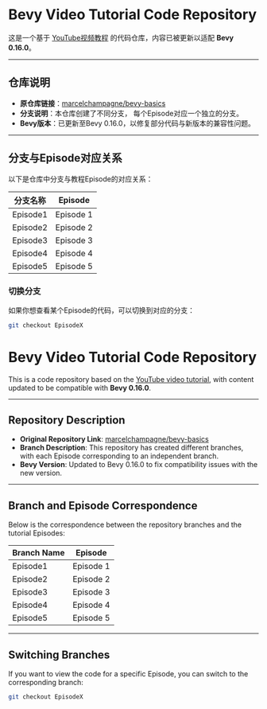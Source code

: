 # Bevy Video Tutorial Code Repository

这是一个基于 [YouTube视频教程](https://www.youtube.com/playlist?list=PL2wAo2qwCxGDp9fzBOTy_kpUTSwM1iWWd) 的代码仓库，内容已被更新以适配 **Bevy 0.16.0**。

---

## 仓库说明

- **原仓库链接**：[marcelchampagne/bevy-basics](https://github.com/marcelchampagne/bevy-basics)
- **分支说明**：本仓库创建了不同分支， 每个Episode对应一个独立的分支。
- **Bevy版本**：已更新至Bevy 0.16.0，以修复部分代码与新版本的兼容性问题。

---

## 分支与Episode对应关系

以下是仓库中分支与教程Episode的对应关系：

| 分支名称    | Episode   |
|-------------|-----------|
| Episode1    | Episode 1 |
| Episode2    | Episode 2 |
| Episode3    | Episode 3 |
| Episode4    | Episode 4 |
| Episode5    | Episode 5 |

### 切换分支
如果你想查看某个Episode的代码，可以切换到对应的分支：
```bash  
git checkout EpisodeX
```

# Bevy Video Tutorial Code Repository

This is a code repository based on the [YouTube video tutorial](https://www.youtube.com/playlist?list=PL2wAo2qwCxGDp9fzBOTy_kpUTSwM1iWWd), with content updated to be compatible with **Bevy 0.16.0**.

---

## Repository Description

- **Original Repository Link**: [marcelchampagne/bevy-basics](https://github.com/marcelchampagne/bevy-basics)
- **Branch Description**: This repository has created different branches, with each Episode corresponding to an independent branch.
- **Bevy Version**: Updated to Bevy 0.16.0 to fix compatibility issues with the new version.

---

## Branch and Episode Correspondence

Below is the correspondence between the repository branches and the tutorial Episodes:

| Branch Name  | Episode   |
|--------------|-----------|
| Episode1     | Episode 1 |
| Episode2     | Episode 2 |
| Episode3     | Episode 3 |
| Episode4     | Episode 4 |
| Episode5     | Episode 5 |

---

## Switching Branches

If you want to view the code for a specific Episode, you can switch to the corresponding branch:

```bash  
git checkout EpisodeX  
```
